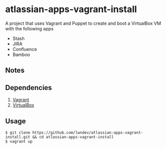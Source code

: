 # atlassian-apps-vagrant-install

A project that uses Vagrant and Puppet to create and boot a VirtualBox VM with the following apps

* Stash
* JIRA
* Confluence
* Bamboo

## Notes

## Dependencies

1. [Vagrant](http://downloads.vagrantup.com/)
2. [VirtualBox](https://www.virtualbox.org/wiki/Downloads)

## Usage

	$ git clone https://github.com/lwndev/atlassian-apps-vagrant-install.git && cd atlassian-apps-vagrant-install
	$ vagrant up

